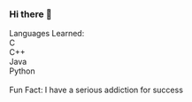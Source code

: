 ### Hi there 👋

Languages Learned:<br/>
C<br/>
C++<br/>
Java<br/>
Python<br/><br/>
Fun Fact: I have a serious addiction for success
